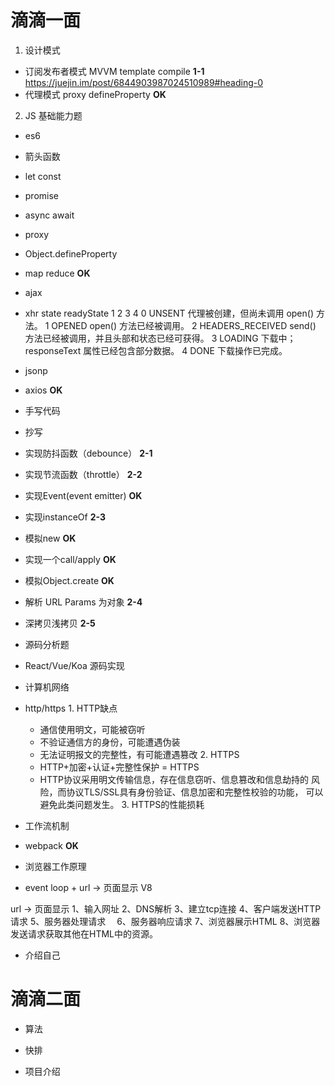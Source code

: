 # 滴滴一面
 1. 设计模式
  - 订阅发布者模式  MVVM  template  compile    **1-1**   https://juejin.im/post/6844903987024510989#heading-0
  - 代理模式  proxy  defineProperty           **OK**

 2. JS 基础能力题
  - es6
   - 箭头函数
   - let const
   - promise
   - async  await
   - proxy
   - Object.defineProperty
   - map  reduce                            **OK**

  - ajax
   - xhr state  readyState 1 2 3 4
    0	UNSENT	代理被创建，但尚未调用 open() 方法。
    1	OPENED	open() 方法已经被调用。
    2	HEADERS_RECEIVED	send() 方法已经被调用，并且头部和状态已经可获得。
    3	LOADING	下载中； responseText 属性已经包含部分数据。
    4	DONE	下载操作已完成。
   - jsonp
   - axios                                  **OK**

  - 手写代码
   - 抄写
   - 实现防抖函数（debounce）                 **2-1**
   - 实现节流函数（throttle）                 **2-2**
   - 实现Event(event emitter)               **OK**
   - 实现instanceOf                         **2-3**
   - 模拟new                                **OK**
   - 实现一个call/apply                      **OK**
   - 模拟Object.create                      **OK**
   - 解析 URL Params 为对象                  **2-4**
   - 深拷贝浅拷贝                            **2-5**

  - 源码分析题
   - React/Vue/Koa  源码实现              

  - 计算机网络
   - http/https
    1. HTTP缺点
     - 通信使用明文，可能被窃听
     - 不验证通信方的身份，可能遭遇伪装
     - 无法证明报文的完整性，有可能遭遇篡改
    2. HTTPS
     - HTTP+加密+认证+完整性保护 = HTTPS
     - HTTP协议采用明文传输信息，存在信息窃听、信息篡改和信息劫持的
       风险，而协议TLS/SSL具有身份验证、信息加密和完整性校验的功能，
       可以避免此类问题发生。
    3. HTTPS的性能损耗
    



  - 工作流机制
   - webpack                              **OK**

  - 浏览器工作原理
   - event loop  +  url  ->  页面显示   V8

   url -> 页面显示
    1、输入网址
    2、DNS解析
    3、建立tcp连接
    4、客户端发送HTTP请求
    5、服务器处理请求　
    6、服务器响应请求
    7、浏览器展示HTML
    8、浏览器发送请求获取其他在HTML中的资源。

  - 介绍自己


# 滴滴二面
 - 算法
  - 快排

 - 项目介绍